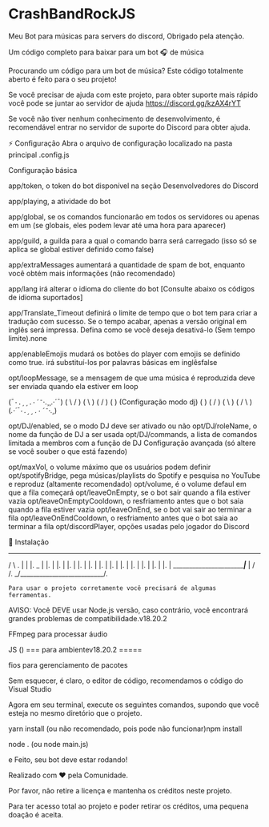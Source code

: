 # CrashBandRockJS
Meu Bot para  músicas para servers do discord, Obrigado pela atenção.


Um código completo para baixar para um bot 🎧 de música

Procurando um código para um bot de música? Este código totalmente aberto é feito para o seu projeto!

Se você precisar de ajuda com este projeto, para obter suporte mais rápido você pode se juntar ao servidor de ajuda 
https://discord.gg/kzAX4rYT

Se você não tiver nenhum conhecimento de desenvolvimento, é recomendável entrar no servidor de suporte do Discord para obter ajuda.

⚡ Configuração
Abra o arquivo de configuração localizado na pasta principal .config.js

Configuração básica

app/token, o token do bot disponível na seção Desenvolvedores do Discord

app/playing, a atividade do bot

app/global, se os comandos funcionarão em todos os servidores ou apenas em um (se globais, eles podem levar até uma hora para aparecer)

app/guild, a guilda para a qual o comando barra será carregado (isso só se aplica se global estiver definido como false)

app/extraMessages aumentará a quantidade de spam de bot, enquanto você obtém mais informações (não recomendado)

app/lang irá alterar o idioma do cliente do bot [Consulte abaixo os códigos de idioma suportados]

app/Translate_Timeout definirá o limite de tempo que o bot tem para criar a tradução com sucesso. Se o tempo acabar, apenas a versão original em inglês será impressa. Defina como se você deseja desativá-lo (Sem tempo limite).none

app/enableEmojis mudará os botões do player com emojis se definido como true. irá substituí-los por palavras básicas em inglêsfalse

opt/loopMessage, se a mensagem de que uma música é reproduzida deve ser enviada quando ela estiver em loop

(¯`·.¸¸.·´¯`·.¸¸.·´¯)
  ( \                 / )
 ( \ )               ( / )
( ) (Configuração modo dj) ( )
 ( / )               ( \ )
  ( /                 \ )
   (_.·´¯`·.¸¸.·´¯`·.¸_)


   opt/DJ/enabled, se o modo DJ deve ser ativado ou não
opt/DJ/roleName, o nome da função de DJ a ser usada
opt/DJ/commands, a lista de comandos limitada a membros com a função de DJ
Configuração avançada (só altere se você souber o que está fazendo)

opt/maxVol, o volume máximo que os usuários podem definir
opt/spotifyBridge, pega músicas/playlists do Spotify e pesquisa no YouTube e reproduz (altamente recomendado)
opt/volume, é o volume defaul em que a fila começará
opt/leaveOnEmpty, se o bot sair quando a fila estiver vazia
opt/leaveOnEmptyCooldown, o resfriamento antes que o bot saia quando a fila estiver vazia
opt/leaveOnEnd, se o bot vai sair ao terminar a fila
opt/leaveOnEndCooldown, o resfriamento antes que o bot saia ao terminar a fila
opt/discordPlayer, opções usadas pelo jogador do Discord


📑 Instalação


   ______________________________
 / \                             \.
|   |                            |.
 \_ |                            |.
    |                            |.
    |                            |.
    |                            |.
    |                            |.
    |                            |.
    |                            |.
    |                            |.
    |                            |.
    |                            |.
    |                            |.
    |                            |.
    |   _________________________|___
    |  /                            /.
    \_/__________________________/.



    Para usar o projeto corretamente você precisará de algumas ferramentas.

AVISO: Você DEVE usar Node.js versão, caso contrário, você encontrará grandes problemas de compatibilidade.v18.20.2

FFmpeg para processar áudio

JS () === para ambientev18.20.2 =====

fios para gerenciamento de pacotes

Sem esquecer, é claro, o editor de código, recomendamos o código do Visual Studio

Agora em seu terminal, execute os seguintes comandos, supondo que você esteja no mesmo diretório que o projeto.

yarn install (ou não recomendado, pois pode não funcionar)npm install

node . (ou node main.js)

e Feito, seu bot deve estar rodando!

Realizado com ❤️ pela Comunidade.

Por favor, não retire a licença e mantenha os créditos neste projeto.

Para ter acesso total ao projeto e poder retirar os créditos, uma pequena doação é aceita.
